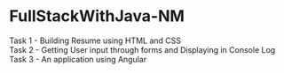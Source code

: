 # FullStackWithJava-NM
Task 1 - Building Resume using HTML and CSS\
Task 2 - Getting User input through forms and Displaying in Console Log\
Task 3 - An application using Angular

